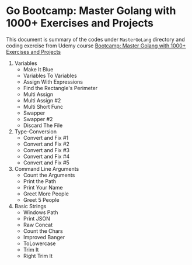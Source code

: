 # Go Bootcamp: Master Golang with 1000+ Exercises and Projects

This document is summary of the codes under `MasterGoLang` directory and coding exercise from Udemy course [Bootcamp: Master Golang with 1000+ Exercises and Projects
](https://www.udemy.com/course/learn-go-the-complete-bootcamp-course-golang)

1. Variables
    - Make It Blue
    - Variables To Variables
    - Assign With Expressions
    - Find the Rectangle's Perimeter
    - Multi Assign
    - Multi Assign #2
    - Multi Short Func
    - Swapper
    - Swapper #2
    - Discard The File
2. Type-Conversion
    - Convert and Fix #1
    - Convert and Fix #2
    - Convert and Fix #3
    - Convert and Fix #4
    - Convert and Fix #5
3. Command Line Arguments
    - Count the Arguments
    - Print the Path
    - Print Your Name
    - Greet More People
    - Greet 5 People
4. Basic Strings
    - Windows Path
    - Print JSON
    - Raw Concat
    - Count the Chars
    - Improved Banger
    - ToLowercase
    - Trim It
    - Right Trim It
